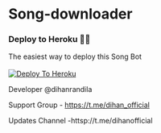 # Song-downloader

### Deploy to Heroku 🏃‍♂

The easiest way to deploy this Song Bot  <br><br>
[![Deploy To Heroku](https://www.herokucdn.com/deploy/button.svg)](https://heroku.com/deploy?template=https://github.com/dihanofficial/Song-downloader)


Developer @dihanrandila

Support Group - https://t.me/dihan_official

Updates Channel -httsp://t.me/dihanofficial
